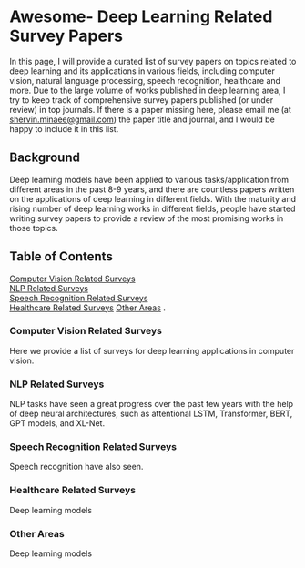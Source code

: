 # Awesome- Deep Learning Related Survey Papers

In this page, I will provide a curated list of survey papers on topics related to deep learning and its applications in various fields, including computer vision, natural language processing, speech recognition, healthcare and more. 
Due to the large volume of works published in deep learning area, I try to keep track of comprehensive survey papers published (or under review) in top journals. 
If there is a paper missing here, please email me (at shervin.minaee@gmail.com) the paper title and journal, and I would be happy to include it in this list.

## Background

Deep learning models have been applied to various tasks/application from different areas in the past 8-9 years, and there are countless papers written on the applications of deep learning in different fields. 
With the maturity and rising number of deep learning works in different fields, people have started writing survey papers to provide a review of the most promising works in those topics.


## Table of Contents  
[Computer Vision Related Surveys](#CV)  
[NLP Related Surveys](#NLP)  
[Speech Recognition Related Surveys](#SR)  
[Healthcare Related Surveys](#HC)
[Other Areas](#other)
.
<a name="CV"/>
### Computer Vision Related Surveys
Here we provide a list of surveys for deep learning applications in computer vision. <br/>
<a name="NLP"/>
### NLP Related Surveys
NLP tasks have seen a great progress over the past few years with the help of deep neural architectures, such as attentional LSTM, Transformer, BERT, GPT models, and XL-Net.
<a name="SR"/>
### Speech Recognition Related Surveys
Speech recognition have also seen.
<a name="HC"/>
### Healthcare Related Surveys
Deep learning models 
<a name="other"/>
### Other Areas
Deep learning models 
